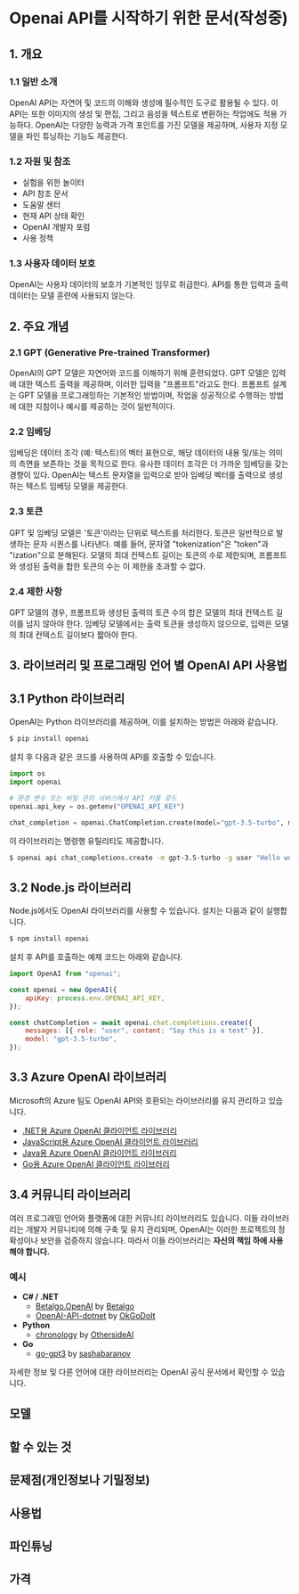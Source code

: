 # Openai API를 시작하기 위한 문서(작성중)

## **1. 개요**

### **1.1 일반 소개**

OpenAI API는 자연어 및 코드의 이해와 생성에 필수적인 도구로 활용될 수 있다. 이 API는 또한 이미지의 생성 및 편집, 그리고 음성을 텍스트로 변환하는 작업에도 적용 가능하다. OpenAI는 다양한 능력과 가격 포인트를 가진 모델을 제공하며, 사용자 지정 모델을 파인 튜닝하는 기능도 제공한다.

### **1.2 자원 및 참조**

- 실험을 위한 놀이터
- API 참조 문서
- 도움말 센터
- 현재 API 상태 확인
- OpenAI 개발자 포럼
- 사용 정책

### **1.3 사용자 데이터 보호**

OpenAI는 사용자 데이터의 보호가 기본적인 임무로 취급한다. API를 통한 입력과 출력 데이터는 모델 훈련에 사용되지 않는다.

## **2. 주요 개념**

### **2.1 GPT (Generative Pre-trained Transformer)**

OpenAI의 GPT 모델은 자연어와 코드를 이해하기 위해 훈련되었다. GPT 모델은 입력에 대한 텍스트 출력을 제공하며, 이러한 입력을 "프롬프트"라고도 한다. 프롬프트 설계는 GPT 모델을 프로그래밍하는 기본적인 방법이며, 작업을 성공적으로 수행하는 방법에 대한 지침이나 예시를 제공하는 것이 일반적이다.

### **2.2 임베딩**

임베딩은 데이터 조각 (예: 텍스트)의 벡터 표현으로, 해당 데이터의 내용 및/또는 의미의 측면을 보존하는 것을 목적으로 한다. 유사한 데이터 조각은 더 가까운 임베딩을 갖는 경향이 있다. OpenAI는 텍스트 문자열을 입력으로 받아 임베딩 벡터를 출력으로 생성하는 텍스트 임베딩 모델을 제공한다.

### **2.3 토큰**

GPT 및 임베딩 모델은 '토큰'이라는 단위로 텍스트를 처리한다. 토큰은 일반적으로 발생하는 문자 시퀀스를 나타낸다. 예를 들어, 문자열 "tokenization"은 "token"과 "ization"으로 분해된다. 모델의 최대 컨텍스트 길이는 토큰의 수로 제한되며, 프롬프트와 생성된 출력을 합한 토큰의 수는 이 제한을 초과할 수 없다.

### **2.4 제한 사항**

GPT 모델의 경우, 프롬프트와 생성된 출력의 토큰 수의 합은 모델의 최대 컨텍스트 길이를 넘지 않아야 한다. 임베딩 모델에서는 출력 토큰을 생성하지 않으므로, 입력은 모델의 최대 컨텍스트 길이보다 짧아야 한다.

## 3. 라이브러리 및 프로그래밍 언어 별 OpenAI API 사용법

## 3.1 Python 라이브러리

OpenAI는 Python 라이브러리를 제공하며, 이를 설치하는 방법은 아래와 같습니다.

```bash
$ pip install openai
```

설치 후 다음과 같은 코드를 사용하여 API를 호출할 수 있습니다.

```python
import os
import openai

# 환경 변수 또는 비밀 관리 서비스에서 API 키를 로드
openai.api_key = os.getenv("OPENAI_API_KEY")

chat_completion = openai.ChatCompletion.create(model="gpt-3.5-turbo", messages=[{"role": "user", "content": "Hello world"}])
```

이 라이브러리는 명령행 유틸리티도 제공합니다.

```bash
$ openai api chat_completions.create -m gpt-3.5-turbo -g user "Hello world"
```

## 3.2 Node.js 라이브러리

Node.js에서도 OpenAI 라이브러리를 사용할 수 있습니다. 설치는 다음과 같이 실행합니다.

```bash
$ npm install openai
```

설치 후 API를 호출하는 예제 코드는 아래와 같습니다.

```jsx
import OpenAI from "openai";

const openai = new OpenAI({
    apiKey: process.env.OPENAI_API_KEY,
});

const chatCompletion = await openai.chat.completions.create({
    messages: [{ role: "user", content: "Say this is a test" }],
    model: "gpt-3.5-turbo",
});
```

## 3.3 Azure OpenAI 라이브러리

Microsoft의 Azure 팀도 OpenAI API와 호환되는 라이브러리를 유지 관리하고 있습니다.

- [.NET용 Azure OpenAI 클라이언트 라이브러리](https://github.com/Azure/azure-sdk-for-net/tree/main/sdk/openai/Azure.AI.OpenAI)
- [JavaScript용 Azure OpenAI 클라이언트 라이브러리](https://github.com/Azure/azure-sdk-for-js/tree/main/sdk/openai/openai)
- [Java용 Azure OpenAI 클라이언트 라이브러리](https://github.com/Azure/azure-sdk-for-java/tree/main/sdk/openai/azure-ai-openai)
- [Go용 Azure OpenAI 클라이언트 라이브러리](https://github.com/Azure/azure-sdk-for-go/tree/main/sdk/ai/azopenai)

## 3.4 커뮤니티 라이브러리

여러 프로그래밍 언어와 플랫폼에 대한 커뮤니티 라이브러리도 있습니다. 이들 라이브러리는 개발자 커뮤니티에 의해 구축 및 유지 관리되며, OpenAI는 이러한 프로젝트의 정확성이나 보안을 검증하지 않습니다. 따라서 이들 라이브러리는 **자신의 책임 하에 사용해야 합니다.**

### 예시

- **C# / .NET**
    - [Betalgo.OpenAI](https://github.com/betalgo/openai) by [Betalgo](https://github.com/betalgo)
    - [OpenAI-API-dotnet](https://github.com/OkGoDoIt/OpenAI-API-dotnet) by [OkGoDoIt](https://github.com/OkGoDoIt)
- **Python**
    - [chronology](https://github.com/OthersideAI/chronology) by [OthersideAI](https://www.othersideai.com/)
- **Go**
    - [go-gpt3](https://github.com/sashabaranov/go-gpt3) by [sashabaranov](https://github.com/sashabaranov)

자세한 정보 및 다른 언어에 대한 라이브러리는 OpenAI 공식 문서에서 확인할 수 있습니다.

## 모델

## 할 수 있는 것

## 문제점(개인정보나 기밀정보)

## 사용법

## 

## 파인튜닝

## 가격
